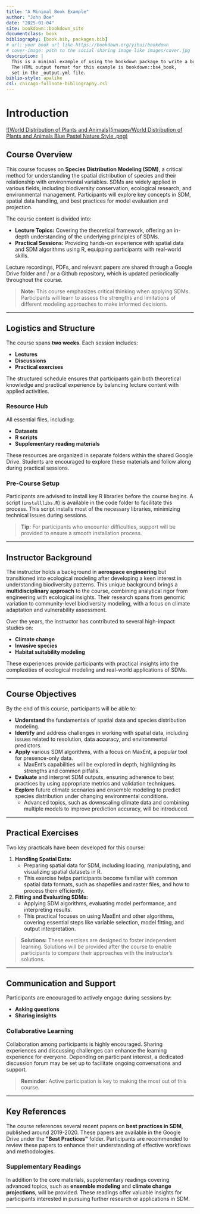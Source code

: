 ```yaml
---
title: "A Minimal Book Example"
author: "John Doe"
date: "2025-01-04"
site: bookdown::bookdown_site
documentclass: book
bibliography: [book.bib, packages.bib]
# url: your book url like https://bookdown.org/yihui/bookdown
# cover-image: path to the social sharing image like images/cover.jpg
description: |
  This is a minimal example of using the bookdown package to write a book.
  The HTML output format for this example is bookdown::bs4_book,
  set in the _output.yml file.
biblio-style: apalike
csl: chicago-fullnote-bibliography.csl
---
```


# Introduction

[![World Distribution of Plants and Animals](images/World Distribution of Plants and Animals Blue Pastel  Nature Style .png)](https://betaways01.github.io/basim-sessions/index.html)

## Course Overview

This course focuses on **Species Distribution Modeling (SDM)**, a critical method for understanding the spatial distribution of species and their relationship with environmental variables. SDMs are widely applied in various fields, including biodiversity conservation, ecological research, and environmental management. Participants will explore key concepts in SDM, spatial data handling, and best practices for model evaluation and projection.

The course content is divided into:

-   **Lecture Topics:** Covering the theoretical framework, offering an in-depth understanding of the underlying principles of SDMs.
-   **Practical Sessions:** Providing hands-on experience with spatial data and SDM algorithms using R, equipping participants with real-world skills.

Lecture recordings, PDFs, and relevant papers are shared through a Google Drive folder and / or a Github repository, which is updated periodically throughout the course.

> **Note:** This course emphasizes critical thinking when applying SDMs. Participants will learn to assess the strengths and limitations of different modeling approaches to make informed decisions.

------------------------------------------------------------------------

## Logistics and Structure

The course spans **two weeks**. Each session includes:

-   **Lectures**
-   **Discussions**
-   **Practical exercises**

The structured schedule ensures that participants gain both theoretical knowledge and practical experience by balancing lecture content with applied activities.

### Resource Hub

All essential files, including:

-   **Datasets**
-   **R scripts**
-   **Supplementary reading materials**

These resources are organized in separate folders within the shared Google Drive. Students are encouraged to explore these materials and follow along during practical sessions.

### Pre-Course Setup

Participants are advised to install key R libraries before the course begins. A script (`installlibs.R`) is available in the code folder to facilitate this process. This script installs most of the necessary libraries, minimizing technical issues during sessions.

> **Tip:** For participants who encounter difficulties, support will be provided to ensure a smooth installation process.

------------------------------------------------------------------------

## Instructor Background

The instructor holds a background in **aerospace engineering** but transitioned into ecological modeling after developing a keen interest in understanding biodiversity patterns. This unique background brings a **multidisciplinary approach** to the course, combining analytical rigor from engineering with ecological insights. Their research spans from genomic variation to community-level biodiversity modeling, with a focus on climate adaptation and vulnerability assessment.

Over the years, the instructor has contributed to several high-impact studies on:

-   **Climate change**
-   **Invasive species**
-   **Habitat suitability modeling**

These experiences provide participants with practical insights into the complexities of ecological modeling and real-world applications of SDMs.

------------------------------------------------------------------------

## Course Objectives

By the end of this course, participants will be able to:

-   **Understand** the fundamentals of spatial data and species distribution modeling.
-   **Identify** and address challenges in working with spatial data, including issues related to resolution, data accuracy, and environmental predictors.
-   **Apply** various SDM algorithms, with a focus on MaxEnt, a popular tool for presence-only data.
    -   MaxEnt’s capabilities will be explored in depth, highlighting its strengths and common pitfalls.
-   **Evaluate** and interpret SDM outputs, ensuring adherence to best practices by using appropriate metrics and validation techniques.
-   **Explore** future climate scenarios and ensemble modeling to predict species distribution under changing environmental conditions.
    -   Advanced topics, such as downscaling climate data and combining multiple models to improve prediction accuracy, will be introduced.

------------------------------------------------------------------------

## Practical Exercises

Two key practicals have been developed for this course:

1.  **Handling Spatial Data:**
    -   Preparing spatial data for SDM, including loading, manipulating, and visualizing spatial datasets in R.
    -   This exercise helps participants become familiar with common spatial data formats, such as shapefiles and raster files, and how to process them efficiently.
2.  **Fitting and Evaluating SDMs:**
    -   Applying SDM algorithms, evaluating model performance, and interpreting results.
    -   This practical focuses on using MaxEnt and other algorithms, covering essential steps like variable selection, model fitting, and output interpretation.

> **Solutions:** These exercises are designed to foster independent learning. Solutions will be provided after the course to enable participants to compare their approaches with the instructor’s solutions.

------------------------------------------------------------------------

## Communication and Support

Participants are encouraged to actively engage during sessions by:

-   **Asking questions**
-   **Sharing insights**

### Collaborative Learning

Collaboration among participants is highly encouraged. Sharing experiences and discussing challenges can enhance the learning experience for everyone. Depending on participant interest, a dedicated discussion forum may be set up to facilitate ongoing conversations and support.

> **Reminder:** Active participation is key to making the most out of this course.

------------------------------------------------------------------------

## Key References

The course references several recent papers on **best practices in SDM**, published around 2019-2020. These papers are available in the Google Drive under the **"Best Practices"** folder. Participants are recommended to review these papers to enhance their understanding of effective workflows and methodologies.

### Supplementary Readings

In addition to the core materials, supplementary readings covering advanced topics, such as **ensemble modeling** and **climate change projections**, will be provided. These readings offer valuable insights for participants interested in pursuing further research or applications in SDM.

------------------------------------------------------------------------
